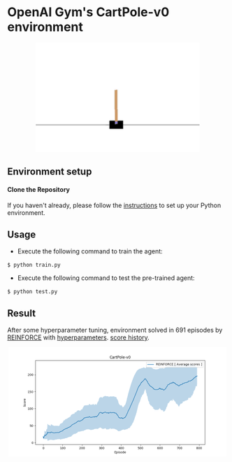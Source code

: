 # OpenAI Gym's CartPole-v0 environment

<p align="center">
    <img src="../../assets/cartPole_reinforce_test.gif" height="250px">
</p>

## Environment setup

#### Clone the Repository
If you haven't already, please follow the [instructions](https://github.com/dganbold/deep_reinforcement_learning) to set up your Python environment.

## Usage

- Execute the following command to train the agent:

```
$ python train.py
```

- Execute the following command to test the pre-trained agent:

```
$ python test.py
```

## Result
After some hyperparameter tuning, environment solved in 691 episodes by [REINFORCE](https://github.com/dganbold/deep_reinforcement_learning/blob/master/REINFORCE/agent/REINFORCE.py) with [hyperparameters](https://github.com/dganbold/deep_reinforcement_learning/blob/master/REINFORCE/config/OpenAIGym_ClassicControl.py). [score history](https://github.com/dganbold/deep_reinforcement_learning/blob/master/REINFORCE/CartPole/scores/CartPole-v0_REINFORCE_1.0E-02_16_0.0E+00_128.csv).<br />

<p align="center">
    <img src="./scores/CartPole-v0_REINFORCE_1.0E-02_16_0.0E+00_128.png" height="250px">
</p>
